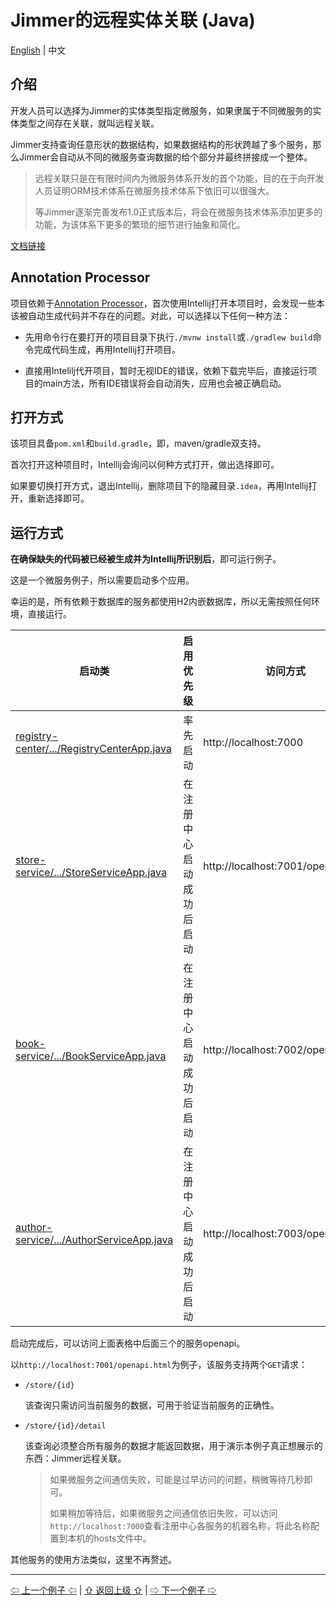 # Jimmer的远程实体关联 (Java)

[English](./) | 中文

## 介绍

开发人员可以选择为Jimmer的实体类型指定微服务，如果隶属于不同微服务的实体类型之间存在关联，就叫远程关联。

Jimmer支持查询任意形状的数据结构，如果数据结构的形状跨越了多个服务，那么Jimmer会自动从不同的微服务查询数据的给个部分并最终拼接成一个整体。

>   远程关联只是在有限时间内为微服务体系开发的首个功能，目的在于向开发人员证明ORM技术体系在微服务技术体系下依旧可以很强大。
> 
>   等Jimmer逐渐完善发布1.0正式版本后，将会在微服务技术体系添加更多的功能，为该体系下更多的繁琐的细节进行抽象和简化。

[文档链接](https://babyfish-ct.gitee.io/jimmer-doc/docs/spring/spring-cloud)

## Annotation Processor

项目依赖于[Annotation Processor](https://www.jetbrains.com/help/idea/annotation-processors-support.html)，首次使用Intellij打开本项目时，会发现一些本该被自动生成代码并不存在的问题。对此，可以选择以下任何一种方法：
 
-   先用命令行在要打开的项目目录下执行`./mvnw install`或`./gradlew build`命令完成代码生成，再用Intellij打开项目。
 
-   直接用Intelilj代开项目，暂时无视IDE的错误，依赖下载完毕后，直接运行项目的main方法，所有IDE错误将会自动消失，应用也会被正确启动。

## 打开方式

该项目具备`pom.xml`和`build.gradle`，即，maven/gradle双支持。

首次打开这种项目时，Intellij会询问以何种方式打开，做出选择即可。

如果要切换打开方式，退出Intellij，删除项目下的隐藏目录`.idea`，再用Intellij打开，重新选择即可。

## 运行方式

**在确保缺失的代码被已经被生成并为Intellij所识别后**，即可运行例子。

这是一个微服务例子，所以需要启动多个应用。

幸运的是，所有依赖于数据库的服务都使用H2内嵌数据库，所以无需按照任何环境，直接运行。

启动类|启用优先级|访问方式|
|---|---|---|
|[registry-center/.../RegistryCenterApp.java](./registry-center/src/main/java/org/babyfish/jimmer/example/cloud/registry/RegistryCenterApp.java)|率先启动|http://localhost:7000|
|[store-service/.../StoreServiceApp.java](./store-service/src/main/java/org/babyfish/jimmer/example/cloud/store/StoreServiceApp.java)|在注册中心启动成功后启动|http://localhost:7001/openapi.html|
|[book-service/.../BookServiceApp.java](./book-service/src/main/java/org/babyfish/jimmer/example/cloud/book/BookServiceApp.java)|在注册中心启动成功后启动|http://localhost:7002/openapi.html|
|[author-service/.../AuthorServiceApp.java](./author-service/src/main/java/org/babyfish/jimmer/example/cloud/author/AuthorServiceApp.java)|在注册中心启动成功后启动|http://localhost:7003/openapi.html|

启动完成后，可以访问上面表格中后面三个的服务openapi。

以`http://localhost:7001/openapi.html`为例子，该服务支持两个`GET`请求：

-   `/store/{id}`

    该查询只需访问当前服务的数据，可用于验证当前服务的正确性。

-   `/store/{id}/detail`

    该查询必须整合所有服务的数据才能返回数据，用于演示本例子真正想展示的东西：Jimmer远程关联。

    >   如果微服务之间通信失败，可能是过早访问的问题，稍微等待几秒即可。
    >   
    >   如果稍加等待后，如果微服务之间通信依旧失败，可以访问`http://localhost:7000`查看注册中心各服务的机器名称，将此名称配置到本机的hosts文件中。

其他服务的使用方法类似，这里不再赘述。

---

[⇦ 上一个例子 ⇦](../jimmer-sql-graphql/README_zh_CN.md) | [⇧ 返回上级 ⇧](../README_zh_CN.md) | [⇨ 下一个例子 ⇨](../save-command/README_zh_CN.md)
